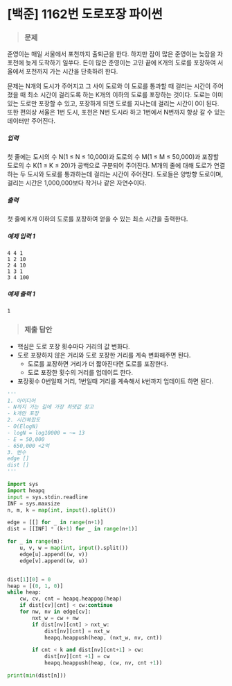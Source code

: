 # [백준] 1162번 도로포장 파이썬

> ### 문제

준영이는 매일 서울에서 포천까지 출퇴근을 한다. 하지만 잠이 많은 준영이는 늦잠을 자 포천에 늦게 도착하기 일쑤다. 돈이 많은 준영이는 고민 끝에 K개의 도로를 포장하여 서울에서 포천까지 가는 시간을 단축하려 한다.

문제는 N개의 도시가 주어지고 그 사이 도로와 이 도로를 통과할 때 걸리는 시간이 주어졌을 때 최소 시간이 걸리도록 하는 K개의 이하의 도로를 포장하는 것이다. 도로는 이미 있는 도로만 포장할 수 있고, 포장하게 되면 도로를 지나는데 걸리는 시간이 0이 된다. 또한 편의상 서울은 1번 도시, 포천은 N번 도시라 하고 1번에서 N번까지 항상 갈 수 있는 데이터만 주어진다.

##### 입력

첫 줄에는 도시의 수 N(1 ≤ N ≤ 10,000)과 도로의 수 M(1 ≤ M ≤ 50,000)과 포장할 도로의 수 K(1 ≤ K ≤ 20)가 공백으로 구분되어 주어진다. M개의 줄에 대해 도로가 연결하는 두 도시와 도로를 통과하는데 걸리는 시간이 주어진다. 도로들은 양방향 도로이며, 걸리는 시간은 1,000,000보다 작거나 같은 자연수이다.

##### 출력

첫 줄에 K개 이하의 도로를 포장하여 얻을 수 있는 최소 시간을 출력한다.

##### 예제 입력 1

```
4 4 1
1 2 10
2 4 10
1 3 1
3 4 100
```

##### 예제 출력 1

```
1
```

> ### 제출 답안

- 핵심은 도로 포장 횟수마다 거리의 값 변화다.
- 도로 포장하지 않은 거리와 도로 포장한 거리를 계속 변화해주면 된다.
  - 도로를 포장하면 거리가 더 짧아진다면 도로를 포장한다.
  - 도로 포장한 횟수의 거리를 업데이트 한다.
- 포장횟수 0번일때 거리, 1번일때 거리를 계속해서 k번까지 업데이트 하면 된다.

```python
'''
1. 아이디어
- N까지 가는 길에 가장 최댓값 찾고
- k개만 포장
2. 시간복잡도
- O(ElogN)
- logN = log10000 = ~= 13
- E = 50,000
- 650,000 <2억
3. 변수
edge []
dist []
'''

import sys
import heapq
input = sys.stdin.readline
INF = sys.maxsize
n, m, k = map(int, input().split())

edge = [[] for _ in range(n+1)]
dist = [[INF] * (k+1) for _ in range(n+1)]

for _ in range(m):
    u, v, w = map(int, input().split())
    edge[u].append((w, v))
    edge[v].append((w, u))


dist[1][0] = 0
heap = [(0, 1, 0)]
while heap:
    cw, cv, cnt = heapq.heappop(heap)
    if dist[cv][cnt] < cw:continue
    for nw, nv in edge[cv]:
        nxt_w = cw + nw
        if dist[nv][cnt] > nxt_w:
            dist[nv][cnt] = nxt_w
            heapq.heappush(heap, (nxt_w, nv, cnt))

        if cnt < k and dist[nv][cnt+1] > cw:
            dist[nv][cnt +1] = cw
            heapq.heappush(heap, (cw, nv, cnt +1))

print(min(dist[n]))
```

